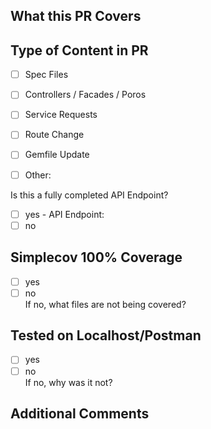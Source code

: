## What this PR Covers  
  
  
## Type of Content in PR  

- [ ] Spec Files
- [ ] Controllers / Facades / Poros
- [ ] Service Requests
- [ ] Route Change
- [ ] Gemfile Update
- [ ] Other:  


Is this a fully completed API Endpoint?  

- [ ] yes - API Endpoint: 
- [ ] no  

## Simplecov 100% Coverage  
- [ ] yes
- [ ] no  
If no, what files are not being covered?  

## Tested on Localhost/Postman  
- [ ] yes
- [ ] no  
If no, why was it not?  

## Additional Comments
